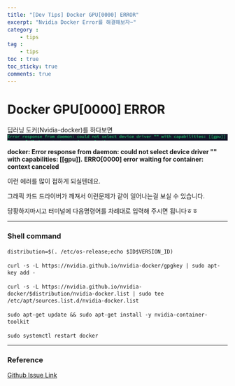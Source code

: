 ```yaml
---
title: "[Dev Tips] Docker GPU[0000] ERROR"
excerpt: "Nvidia Docker Error를 해결해보자~"
category :
    - tips
tag :
    - tips
toc : true
toc_sticky: true
comments: true
---
```


# Docker GPU[0000] ERROR

딥러닝 도커(Nvidia-docker)를 하다보면
![image](/assets/images/23_4/docker_error.png)

__docker: Error response from daemon: could not select device driver "" with capabilities: [[gpu]].__
__ERRO[0000] error waiting for container: context canceled__

이런 에러를 많이 접하게 되실텐데요. [](/_posts/tips/2023-09-18-solve_graphic_card_collision_problem.md)
 
그래픽 카드 드라이버가 깨져서 이런문제가 같이 일어나는걸 보실 수 있습니다.
 
당황하지마시고 터미널에 다음명령어를 차례대로 입력해 주시면 됩니다ㅎㅎ

--------------
### Shell command
```shell
distribution=$(. /etc/os-release;echo $ID$VERSION_ID)
 
curl -s -L https://nvidia.github.io/nvidia-docker/gpgkey | sudo apt-key add -
 
curl -s -L https://nvidia.github.io/nvidia-docker/$distribution/nvidia-docker.list | sudo tee /etc/apt/sources.list.d/nvidia-docker.list
 
sudo apt-get update && sudo apt-get install -y nvidia-container-toolkit
 
sudo systemctl restart docker
```
--------------
### Reference
[Github Issue Link](https://github.com/NVIDIA/nvidia-docker/issues/1034)